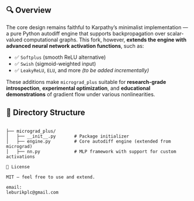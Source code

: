 ## 🔍 Overview

The core design remains faithful to Karpathy’s minimalist implementation — 
a pure Python autodiff engine that supports backpropagation over scalar-valued computational graphs. 
This fork, however, **extends the engine with advanced neural network activation functions**, such as:

- ✅ `Softplus` (smooth ReLU alternative)
- ✅ `Swish` (sigmoid-weighted input)
- ✅ `LeakyReLU`, `ELU`, and more *(to be added incrementally)*

These additions make `micrograd_plus` suitable for **research-grade introspection**, 
**experimental optimization**, and **educational demonstrations** of gradient flow under various nonlinearities.

## 📁 Directory Structure

```text

├── micrograd_plus/
│   ├── __init__.py       # Package initializer
│   ├── engine.py         # Core autodiff engine (extended from micrograd)
│   ├── nn.py             # MLP framework with support for custom activations

📜 License

MIT — feel free to use and extend.

email:
leburikplc@gmail.com
